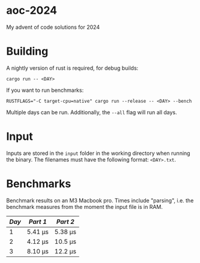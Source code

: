 # aoc-2024
My advent of code solutions for 2024

# Building
A nightly version of rust is required, for debug builds:
```
cargo run -- <DAY>
```
If you want to run benchmarks:
```
RUSTFLAGS="-C target-cpu=native" cargo run --release -- <DAY> --bench
```
Multiple days can be run. Additionally, the `--all` flag will run all days.

# Input
Inputs are stored in the `input` folder in the working directory when running the binary.
The filenames must have the following format: `<DAY>.txt`.

# Benchmarks
Benchmark results on an M3 Macbook pro.
Times include "parsing", i.e. the benchmark measures from the moment the input file is in RAM.

| *Day* | *Part 1* | *Part 2* |
|-------|----------|----------|
|   1   |  5.41 µs |  5.38 µs |
|   2   |  4.12 µs |  10.5 µs |
|   3   |  8.10 µs |  12.2 µs |
